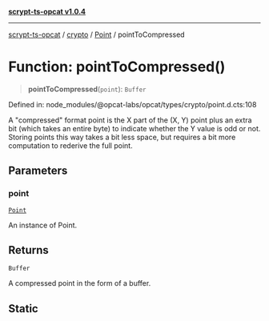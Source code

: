[**scrypt-ts-opcat v1.0.4**](../../../../../README.md)

***

[scrypt-ts-opcat](../../../../../README.md) / [crypto](../../../README.md) / [Point](../README.md) / pointToCompressed

# Function: pointToCompressed()

> **pointToCompressed**(`point`): `Buffer`

Defined in: node\_modules/@opcat-labs/opcat/types/crypto/point.d.cts:108

A "compressed" format point is the X part of the (X, Y) point plus an extra
bit (which takes an entire byte) to indicate whether the Y value is odd or
not. Storing points this way takes a bit less space, but requires a bit more
computation to rederive the full point.

## Parameters

### point

[`Point`](../../../classes/Point.md)

An instance of Point.

## Returns

`Buffer`

A compressed point in the form of a buffer.

## Static

